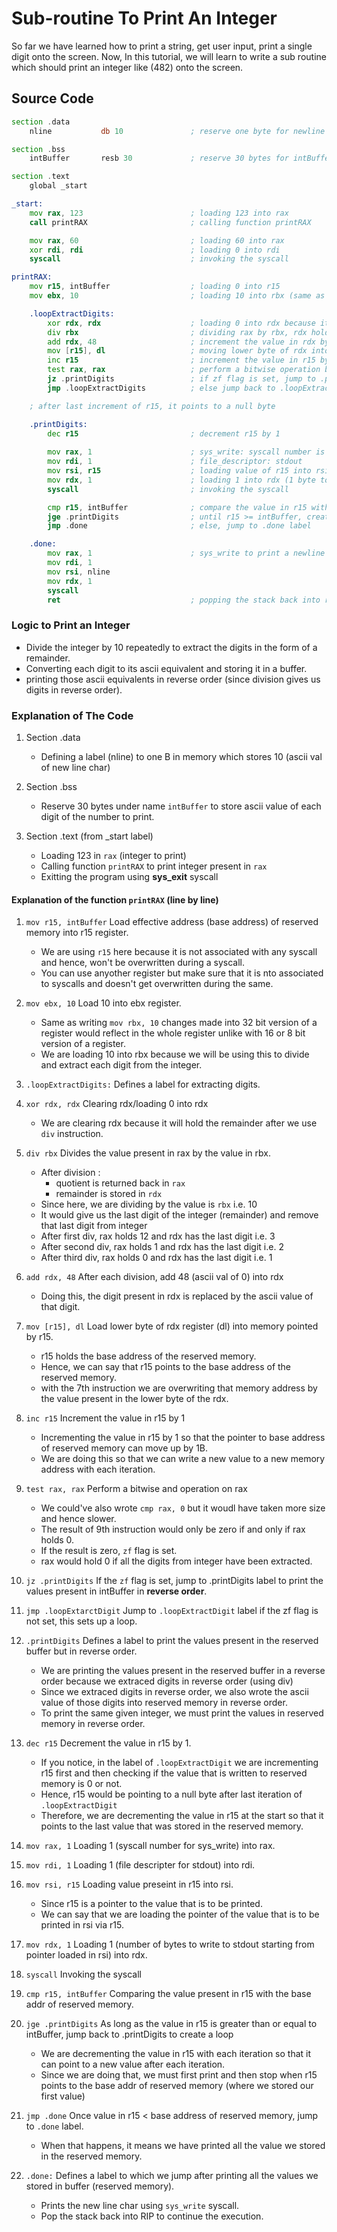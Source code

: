 # Sub-routine To Print An Integer
So far we have learned how to print a string, get user input, print a single digit onto the screen.
Now, In this tutorial, we will learn to write a sub routine which should print an integer like (482) onto the screen.

## Source Code
```asm
section .data
    nline           db 10               ; reserve one byte for newline char

section .bss
    intBuffer       resb 30             ; reserve 30 bytes for intBuffer

section .text
    global _start

_start:
    mov rax, 123                        ; loading 123 into rax
    call printRAX                       ; calling function printRAX

    mov rax, 60                         ; loading 60 into rax
    xor rdi, rdi                        ; loading 0 into rdi
    syscall                             ; invoking the syscall

printRAX:
    mov r15, intBuffer                  ; loading 0 into r15
    mov ebx, 10                         ; loading 10 into rbx (same as writing mov rbx, 10)

    .loopExtractDigits:
        xor rdx, rdx                    ; loading 0 into rdx because it will hold the remainder after div
        div rbx                         ; dividing rax by rbx, rdx holds the remainder
        add rdx, 48                     ; increment the value in rdx by 48
        mov [r15], dl                   ; moving lower byte of rdx into address pointed by r15
        inc r15                         ; increment the value in r15 by 1
        test rax, rax                   ; perform a bitwise operation between rax and rax, set zf if rax = 0
        jz .printDigits                 ; if zf flag is set, jump to .printDigits
        jmp .loopExtractDigits          ; else jump back to .loopExtractDigits to create a loop

    ; after last increment of r15, it points to a null byte

    .printDigits:
        dec r15                         ; decrement r15 by 1
        
        mov rax, 1                      ; sys_write: syscall number is 1
        mov rdi, 1                      ; file_descriptor: stdout
        mov rsi, r15                    ; loading value of r15 into rsi
        mov rdx, 1                      ; loading 1 into rdx (1 byte to write)
        syscall                         ; invoking the syscall

        cmp r15, intBuffer              ; compare the value in r15 with address of intBuffer
        jge .printDigits                ; until r15 >= intBuffer, create a loop
        jmp .done                       ; else, jump to .done label

    .done:
        mov rax, 1                      ; sys_write to print a newline char
        mov rdi, 1
        mov rsi, nline
        mov rdx, 1
        syscall
        ret                             ; popping the stack back into rip
```

### Logic to Print an Integer
- Divide the integer by 10 repeatedly to extract the digits in the form of a remainder.
- Converting each digit to its ascii equivalent and storing it in a buffer.
- printing those ascii equivalents in reverse order (since division gives us digits in reverse order).

### Explanation of The Code
1. Section .data
   - Defining a label (nline) to one B in memory which stores 10 (ascii val of new line char)

2. Section .bss
   - Reserve 30 bytes under name `intBuffer` to store ascii value of each digit of the number to print.

3. Section .text (from _start label)
    - Loading 123 in `rax` (integer to print)
    - Calling function `printRAX` to print integer present in `rax`
    - Exitting the program using **sys_exit** syscall

#### Explanation of the function `printRAX` (line by line)
1. `mov r15, intBuffer` Load effective address (base address) of reserved memory into r15 register.
   - We are using `r15` here because it is not associated with any syscall and hence, won't be overwritten during a syscall.
   - You can use anyother register but make sure that it is nto associated to syscalls and doesn't get overwritten during the same.

2. `mov ebx, 10` Load 10 into ebx register.
   - Same as writing `mov rbx, 10` changes made into 32 bit version of a register would reflect in the whole register unlike with 16 or 8 bit version of a register.
   - We are loading 10 into rbx because we will be using this to divide and extract each digit from the integer.

3. `.loopExtractDigits:` Defines a label for extracting digits.

4. `xor rdx, rdx` Clearing rdx/loading 0 into rdx
   - We are clearing rdx because it will hold the remainder after we use `div` instruction.

5. `div rbx` Divides the value present in rax by the value in rbx.
   - After division :
     - quotient is returned back in `rax`
     - remainder is stored in `rdx` 
   - Since here, we are dividing by the value is `rbx` i.e. 10
   - It would give us the last digit of the integer (remainder) and remove that last digit from integer
   - After first div, rax holds 12 and rdx has the last digit i.e. 3
   - After second div, rax holds 1 and rdx has the last digit i.e. 2
   - After third div, rax holds 0 and rdx has the last digit i.e. 1

6. `add rdx, 48` After each division, add 48 (ascii val of 0) into rdx
   - Doing this, the digit present in rdx is replaced by the ascii value of that digit.

7. `mov [r15], dl` Load lower byte of rdx register (dl) into memory pointed by r15.
   - r15 holds the base address of the reserved memory.
   - Hence, we can say that r15 points to the base address of the reserved memory.
   - with the 7th instruction we are overwriting that memory address by the value present in the lower byte of the rdx.

8. `inc r15` Increment the value in r15 by 1
   - Incrementing the value in r15 by 1 so that the pointer to base address of reserved memory can move up by 1B.
   - We are doing this so that we can write a new value to a new memory address with each iteration.

9. `test rax, rax` Perform a bitwise and operation on rax
   - We could've also wrote `cmp rax, 0` but it woudl have taken more size and hence slower.
   - The result of 9th instruction would only be zero if and only if rax holds 0.
   - If the result is zero, `zf` flag is set.
   - rax would hold 0 if all the digits from integer have been extracted.

10. `jz .printDigits` If the `zf` flag is set, jump to .printDigits label to print the values present in intBuffer in **reverse order**.

11. `jmp .loopExtarctDigit` Jump to `.loopExtractDigit` label if the zf flag is not set, this sets up a loop.

12. `.printDigits` Defines a label to print the values present in the reserved buffer but in reverse order.
    - We are printing the values present in the reserved buffer in a reverse order because we extraced digits in reverse order (using div)
    - Since we extraced digits in reverse order, we also wrote the ascii value of those digits into reserved memory in reverse order.
    - To print the same given integer, we must print the values in reserved memory in reverse order.

13. `dec r15` Decrement the value in r15 by 1.
    - If you notice, in the label of `.loopExtractDigit` we are incrementing r15 first and then checking if the value that is written to reserved memory is 0 or not.
    - Hence, r15 would be pointing to a null byte after last iteration of  `.loopExtractDigit`
    - Therefore, we are decrementing the value in r15 at the start so that it points to the last value that was stored in the reserved memory.

14. `mov rax, 1` Loading 1 (syscall number for sys_write) into rax.

15. `mov rdi, 1` Loading 1 (file descripter for stdout) into rdi.

16. `mov rsi, r15` Loading value preseint in r15 into rsi.
    - Since r15 is a pointer to the value that is to be printed.
    - We can say that we are loading the pointer of the value that is to be printed in rsi via r15.

17. `mov rdx, 1` Loading 1 (number of bytes to write to stdout starting from pointer loaded in rsi) into rdx.

18. `syscall` Invoking the syscall

19. `cmp r15, intBuffer` Comparing the value present in r15 with the base addr of reserved memory.

20. `jge .printDigits` As long as the value in r15 is greater than or equal to intBuffer, jump back to .printDigits to create a loop
    - We are decrementing the value in r15 with each iteration so that it can point to a new value after each iteration.
    - Since we are doing that, we must first print and then stop when r15 points to the base addr of reserved memory (where we stored our first value)

21. `jmp .done` Once value in r15 < base address of reserved memory, jump to `.done` label.
    - When that happens, it means we have printed all the value we stored in the reserved memory.

22. `.done:` Defines a label to which we jump after printing all the values we stored in buffer (reserved memory).
    - Prints the new line char using `sys_write` syscall.
    - Pop the stack back into RIP to continue the execution.
